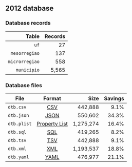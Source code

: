 ## 2012 database

### Database records

|          Table | Records |
| --------------:| -------:|
|           `uf` |      27 |
|  `mesorregiao` |     137 |
| `microrregiao` |     558 |
|    `municipio` |   5,565 |

### Database files

| File        | Format                                                       |      Size | Savings |
| ----------- |:------------------------------------------------------------:| ---------:| -------:|
| `dtb.csv`   | [CSV](https://en.wikipedia.org/wiki/Comma-separated_values)  |   442,888 |    9.1% |
| `dtb.json`  | [JSON](https://en.wikipedia.org/wiki/JSON)                   |   550,602 |   34.3% |
| `dtb.plist` | [Property List](https://en.wikipedia.org/wiki/Property_list) | 1,275,274 |   16.4% |
| `dtb.sql`   | [SQL](https://en.wikipedia.org/wiki/SQL)                     |   419,265 |    8.2% |
| `dtb.tsv`   | [TSV](https://en.wikipedia.org/wiki/Tab-separated_values)    |   442,888 |    9.1% |
| `dtb.xml`   | [XML](https://en.wikipedia.org/wiki/XML)                     | 1,193,537 |   18.8% |
| `dtb.yaml`  | [YAML](https://en.wikipedia.org/wiki/YAML)                   |   476,977 |   21.1% |
